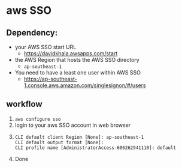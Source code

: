# aws SSO


## Dependency:
- your AWS SSO start URL
  - https://davidkhala.awsapps.com/start 
- the AWS Region that hosts the AWS SSO directory
  - `ap-southeast-1`
- You need to have a least one user within AWS SSO
  - https://ap-southeast-1.console.aws.amazon.com/singlesignon/#/users

## workflow
1. `aws configure sso`
2. login to your aws SSO account in web browser
3.  ```
    CLI default client Region [None]: ap-southeast-1                                                         
    CLI default output format [None]:                                                                        
    CLI profile name [AdministratorAccess-606262941110]: default    
    ```
4. Done

